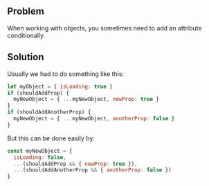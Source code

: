 ## Problem

When working with objects, you sometimes need to add an attribute conditionally.

## Solution
Usually we had to do something like this:

```js
let myObject = { isLoading: true }
if (shouldAddProp) {
  myNewObject = { ...myNewObject, newProp: true }
}
if (shouldAddAnotherProp) {
  myNewObject = { ...myNewObject, anotherProp: false }
}
```

But this can be done easily by:

```js
const myNewObject = {
  isLoading: false,
  ...(shouldAddProp && { newProp: true }),
  ...(shouldAddAnotherProp && { anotherProp: false })
}
```
